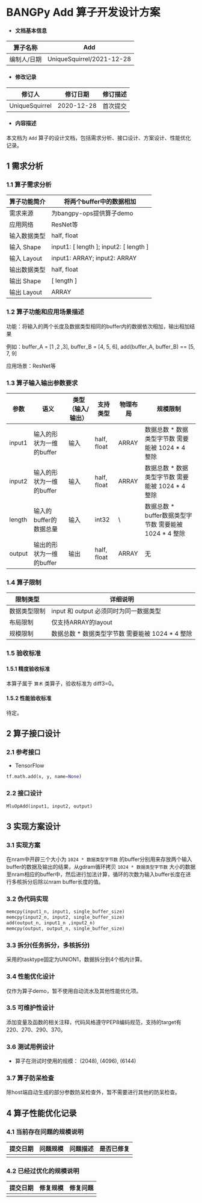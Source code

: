 # BANGPy Add 算子开发设计方案

- #### 文档基本信息

| 算子名称     | Add              |
| ----------- | -------------- |
| 编制人/日期  | UniqueSquirrel/2021-12-28 |

- #### 修改记录

| 修订人           | 修订日期    | 修订描述 |
| --------------- | ---------- | ------- |
| UniqueSquirrel  | 2020-12-28 | 首次提交 |

- #### 内容描述

本文档为 `Add` 算子的设计文档，包括需求分析、接口设计、方案设计、性能优化记录。

## 1 需求分析

### 1.1 算子需求分析

| 算子功能简介               | 将两个buffer中的数据相加                   |
| ------------------------ | ----------------------------------------|
| 需求来源                  | 为bangpy-ops提供算子demo                  |
| 应用网络                  | ResNet等                                 |
| 输入数据类型               | half, float                             |
| 输入 Shape                | input1: [ length ]; input2: [ length ]  |
| 输入 Layout               | input1: ARRAY; input2: ARRAY            |
| 输出数据类型               | half, float                              |
| 输出 Shape                | [ length ]                               |
| 输出 Layout               | ARRAY                                    |

### 1.2 算子功能和应用场景描述

功能：将输入的两个长度及数据类型相同的buffer内的数据依次相加，输出相加结果

例如：buffer_A = [1 ,2 ,3], buffer_B = [4, 5, 6], add(buffer_A, buffer_B) == [5, 7, 9]

应用场景：ResNet等

### 1.3 算子输入输出参数要求

| 参数    | 语义                  | 类型（输入/输出）| 支持类型     | 物理布局 | 规模限制      |
| ------ | --------------------- | ------------- | ----------- | ------ | -------- |
| input1 | 输入的形状为一维的buffer | 输入           | half, float | ARRAY  | 数据总数 * 数据类型字节数 需要能被 1024 * 4 整除            |
| input2 | 输入的形状为一维的buffer | 输入           | half, float | ARRAY  | 数据总数 * 数据类型字节数 需要能被 1024 * 4 整除            |
| length | 输入的buffer的数据总量   | 输入           | int32       | \      | 数据总数 * buffer数据类型字节数 需要能被 1024 * 4 整除      |
| output | 输出的形状为一维的buffer | 输出           | half, float | ARRAY  | 无       |

### 1.4 算子限制

| 限制类型      | 详细说明                 |
| ------------ | ----------------------- |
| 数据类型限制   | input 和 output 必须同时为同一数据类型  |
| 布局限制      | 仅支持ARRAY的layout |
| 规模限制      | 数据总数 * 数据类型字节数 需要能被 1024 * 4 整除 |

### 1.5 验收标准

#### 1.5.1 精度验收标准

本算子属于 `算术` 类算子，验收标准为 diff3=0。

#### 1.5.2 性能验收标准

待定。

## 2 算子接口设计

### 2.1 参考接口

- TensorFlow

```python
tf.math.add(x, y, name=None)
```

### 2.2 接口设计

```python
MluOpAdd(input1, input2, output)
```

## 3 实现方案设计

### 3.1 实现方案

在nram中开辟三个大小为 `1024 * 数据类型字节数` 的buffer分别用来存放两个输入buffer的数据及输出的结果，从gdram循环拷贝 `1024 * 数据类型字节数` 大小的数据至nram相应的buffer中，然后进行加法计算，循环的次数为输入buffer长度在进行多核拆分后除以nram buffer长度的值。

### 3.2 伪代码实现

```python
memcpy(input1_n, input1, single_buffer_size)
memcpy(input2_n, input2, single_buffer_size)
add(output_n, input1_n ,input2_n)
memcpy(output, output_n, single_buffer_size)
```

### 3.3 拆分(任务拆分，多核拆分)

采用的tasktype固定为UNION1，数据拆分到4个核内计算。

### 3.4 性能优化设计

仅作为算子demo，暂不使用自动流水及其他性能优化项。

### 3.5 可维护性设计

添加变量及函数的相关注释，代码风格遵守PEP8编码规范，支持的target有220、270、290、370。

### 3.6 测试用例设计

- 算子在测试时使用的规模：
  (2048), (4096), (6144)

### 3.7 算子防呆检查

除host端自动生成的部分参数防呆检查外，暂不需要进行其他的防呆检查。

## 4 算子性能优化记录

### 4.1 当前存在问题的规模说明

| 提交日期  | 问题规模 | 问题描述 | 是否已修复 |
| --------- | -------- | -------- | ---------- |
|           |          |          |            |

### 4.2 已经过优化的规模说明

| 提交日期  | 修复规模 | 修复问题 |
| --------- | -------- | -------- |
|           |          |          |

